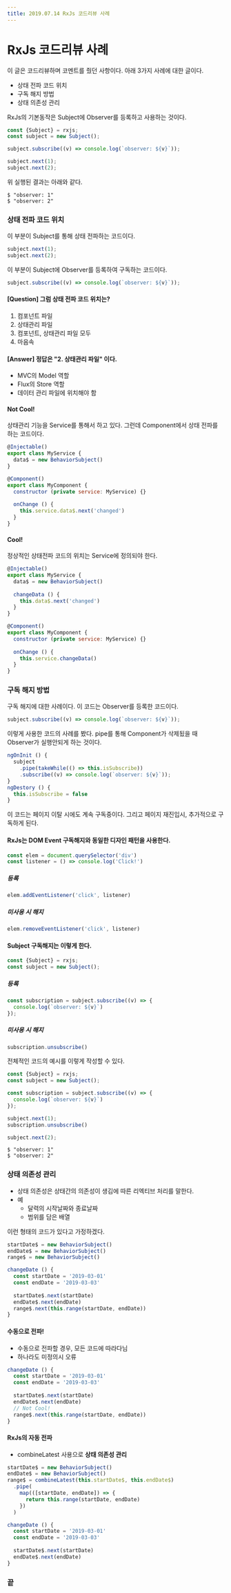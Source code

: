 ```yaml
---
title: 2019.07.14 RxJs 코드리뷰 사례
---
```

# RxJs 코드리뷰 사례
이 글은 코드리뷰하며 코멘트를 줬던 사항이다. 아래 3가지 사례에 대한 글이다.
- 상태 전파 코드 위치
- 구독 해지 방법
- 상태 의존성 관리

RxJs의 기본동작은 Subject에 Observer를 등록하고 사용하는 것이다.
```js
const {Subject} = rxjs;
const subject = new Subject();

subject.subscribe((v) => console.log(`observer: ${v}`));

subject.next(1);
subject.next(2);
```
위 실행된 결과는 아래와 같다.
```
$ "observer: 1"
$ "observer: 2"
```

### 상태 전파 코드 위치
이 부분이 Subject를 통해 상태 전파하는 코드이다.
```js
subject.next(1);
subject.next(2);
```
이 부분이 Subject에 Observer를 등록하여 구독하는 코드이다.
```js
subject.subscribe((v) => console.log(`observer: ${v}`));
```

#### [Question] 그럼 상태 전파 코드 위치는?
1. 컴포넌트 파일
2. 상태관리 파일
3. 컴포넌트, 상태관리 파일 모두
4. 마음속

#### [Answer] 정답은 "2. 상태관리 파일" 이다.
- MVC의 Model 역할
- Flux의 Store 역할
- 데이터 관리 파일에 위치해야 함

#### Not Cool!
상태관리 기능을 Service를 통해서 하고 있다. 그런데 Component에서 상태 전파를 하는 코드이다. 
```js
@Injectable()
export class MyService {
  data$ = new BehaviorSubject()
}
```
```js
@Component()
export class MyComponent {
  constructor (private service: MyService) {}
  
  onChange () {
    this.service.data$.next('changed')
  }
}
```

#### Cool!
정상적인 상태전파 코드의 위치는 Service에 정의되야 한다.
```js
@Injectable()
export class MyService {
  data$ = new BehaviorSubject()
  
  changeData () {
    this.data$.next('changed')
  }
}
```
```js
@Component()
export class MyComponent {
  constructor (private service: MyService) {}
  
  onChange () {
    this.service.changeData()
  }
}
```

### 구독 해지 방법
구독 해지에 대한 사례이다. 이 코드는 Observer를 등록한 코드이다.
```js
subject.subscribe((v) => console.log(`observer: ${v}`));
```
이렇게 사용한 코드의 사례를 봤다. pipe를 통해 Component가 삭제됬을 때 Observer가 실행안되게 하는 것이다.
```js
ngOnInit () {
  subject
    .pipe(takeWhile(() => this.isSubscribe))
    .subscribe((v) => console.log(`observer: ${v}`));
}
ngDestory () {
  this.isSubscribe = false
}
```
이 코드는 페이지 이탈 시에도 계속 구독중이다. 그리고 페이지 재진입시, 추가적으로 구독하게 된다.

#### RxJs는 DOM Event 구독해지와 동일한 디자인 패턴을 사용한다.
```js
const elem = document.querySelector('div')
const listener = () => console.log('Click!')
```
##### 등록
```js
elem.addEventListener('click', listener)
```
##### 미사용 시 해지
```js
elem.removeEventListener('click', listener)
```

#### Subject 구독해지는 이렇게 한다.
```js
const {Subject} = rxjs;
const subject = new Subject();
```
##### 등록
```js
const subscription = subject.subscribe((v) => {
  console.log(`observer: ${v}`)
});
```
##### 미사용 시 해지
```js
subscription.unsubscribe()
```

전체적인 코드의 예시를 이렇게 작성할 수 있다.
```js
const {Subject} = rxjs;
const subject = new Subject();

const subscription = subject.subscribe((v) => {
  console.log(`observer: ${v}`)
});

subject.next(1);
subscription.unsubscribe()

subject.next(2);
```
```
$ "observer: 1"
$ "observer: 2"
```

### 상태 의존성 관리
- 상태 의존성은 상태간의 의존성이 생김에 따른 리엑티브 처리를 말한다.
- 예
  - 달력의 시작날짜와 종료날짜
  - 범위를 담은 배열

이런 형태의 코드가 있다고 가정하겠다.
```js
startDate$ = new BehaviorSubject()
endDate$ = new BehaviorSubject()
range$ = new BehaviorSubject()
```
```js
changeDate () {
  const startDate = '2019-03-01'
  const endDate = '2019-03-03'
  
  startDate$.next(startDate)
  endDate$.next(endDate)
  range$.next(this.range(startDate, endDate))
}
```

#### 수동으로 전파!
- 수동으로 전파할 경우, 모든 코드에 따라다님
- 하나라도 미정의시 오류

```js
changeDate () {
  const startDate = '2019-03-01'
  const endDate = '2019-03-03'
  
  startDate$.next(startDate)
  endDate$.next(endDate)
  // Not Cool!
  range$.next(this.range(startDate, endDate))
}
```

#### RxJs의 자동 전파
- combineLatest 사용으로 **상태 의존성 관리**

```js
startDate$ = new BehaviorSubject()
endDate$ = new BehaviorSubject()
range$ = combineLatest(this.startDate$, this.endDate$)
  .pipe(
    map(([startDate, endDate]) => {
      return this.range(startDate, endDate)
    })
  )
```
```js
changeDate () {
  const startDate = '2019-03-01'
  const endDate = '2019-03-03'
  
  startDate$.next(startDate)
  endDate$.next(endDate)
}
```

### 끝
